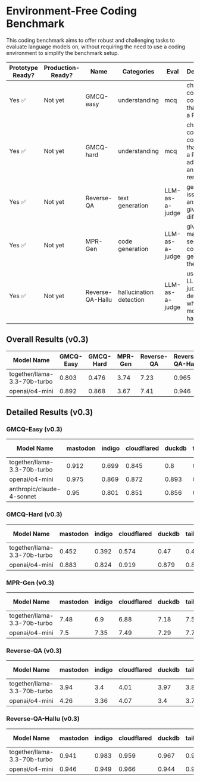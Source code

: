 # Environment-Free Coding Benchmark

This coding benchmark aims to offer robust and challenging tasks to evaluate
language models on, without requiring the need to use a coding environment to
simplify the benchmark setup.

| Prototype Ready? | Production-Ready? | Name | Categories | Eval | Description |
| --- | --- | --- | --- | --- | --- |
| Yes ✅| Not yet | GMCQ-easy | understanding | mcq | choose the correct code diff that closes a PR |
| Yes ✅| Not yet | GMCQ-hard | understanding | mcq | choose the correct code diff that closes a PR, with additions and removals |
| Yes ✅| Not yet| Reverse-QA | text generation | LLM-as-a-judge | generate an issue title and body given code diff |
| Yes ✅ | Not yet | MPR-Gen | code generation | LLM-as-a-judge | given a maksed section of a code diff, generate the code |
| Yes ✅ | Not yet | Reverse-QA-Hallu | hallucination detection | LLM-as-a-judge | uses an LLM-as-a-judge to determine whether the model hallucinated |

## Overall Results (v0.3)

| Model Name                   | GMCQ-Easy | GMCQ-Hard | MPR-Gen | Reverse-QA | Reverse-QA-Hallu | EFCB Score |
|------------------------------|----------|--------|-------------|--------|-----------|--------|
| together/llama-3.3-70b-turbo |    0.803 |  0.476 |   3.74 |  7.23   | 0.965 |   0.482 |
| openai/o4-mini               |    0.892 |  0.868 |    3.67 |   7.41 |    0.946 |    0.584 |


## Detailed Results (v0.3)

### GMCQ-Easy (v0.3)

| Model Name                   | mastodon | indigo | cloudflared | duckdb | tailscale | chroma | unweighted average |
|------------------------------|----------|--------|-------------|--------|-----------|--------|--------------------|
| together/llama-3.3-70b-turbo |    0.912 |  0.699 |       0.845 |    0.8 |     0.759 |  0.801 |              0.803 |
| openai/o4-mini               |    0.975 |  0.869 |       0.872 |  0.893 |     0.824 |  0.918 |              0.892 |
| anthropic/claude-4-sonnet    |     0.95 |  0.801 |       0.851 |  0.856 |     0.786 |  0.862 |              0.851 |

### GMCQ-Hard (v0.3)

| Model Name                   | mastodon | indigo | cloudflared | duckdb | tailscale | chroma | unweighted average |
|------------------------------|----------|--------|-------------|--------|-----------|--------|--------------------|
| together/llama-3.3-70b-turbo |    0.452 |  0.392 |       0.574 |   0.47 |     0.465 |    0.5 |              0.476 |
| openai/o4-mini               |    0.883 |  0.824 |       0.919 |  0.879 |     0.834 |  0.867 |              0.868 |

### MPR-Gen (v0.3)

| Model Name                   | mastodon | indigo | cloudflared | duckdb | tailscale | chroma | unweighted average |
|------------------------------|----------|--------|-------------|--------|-----------|--------|--------------------|
| together/llama-3.3-70b-turbo |     7.48 |    6.9 |        6.88 |   7.18 |       7.5 |   7.45 |               7.23 |
| openai/o4-mini               |      7.5 |   7.35 |        7.49 |   7.29 |      7.73 |   7.11 |               7.41 |

### Reverse-QA (v0.3)

| Model Name                   | mastodon | indigo | cloudflared | duckdb | tailscale | chroma | unweighted average |
|------------------------------|----------|--------|-------------|--------|-----------|--------|--------------------|
| together/llama-3.3-70b-turbo |     3.94 |    3.4 |        4.01 |   3.97 |      3.84 |   3.28 |              3.740 |
| openai/o4-mini               |     4.26 |   3.36 |        4.07 |    3.4 |      3.74 |   3.18 |              3.668 |

### Reverse-QA-Hallu (v0.3)

| Model Name                   | mastodon | indigo | cloudflared | duckdb | tailscale | chroma | unweighted average |
|------------------------------|----------|--------|-------------|--------|-----------|--------|--------------------|
| together/llama-3.3-70b-turbo |    0.941 |  0.983 |       0.959 |  0.967 |     0.984 |  0.954 |              0.965 |
| openai/o4-mini               |    0.946 |  0.949 |       0.966 |  0.944 |     0.957 |  0.913 |              0.946 |